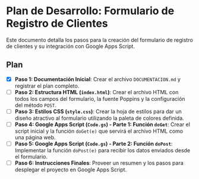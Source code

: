 # Plan de Desarrollo: Formulario de Registro de Clientes

Este documento detalla los pasos para la creación del formulario de registro de clientes y su integración con Google Apps Script.

## Plan

*   [X] **Paso 1: Documentación Inicial**: Crear el archivo `DOCUMENTACION.md` y registrar el plan completo.
*   [ ] **Paso 2: Estructura HTML (`index.html`)**: Crear el archivo HTML con todos los campos del formulario, la fuente Poppins y la configuración del método `POST`.
*   [ ] **Paso 3: Estilos CSS (`style.css`)**: Crear la hoja de estilos para dar un diseño atractivo al formulario utilizando la paleta de colores definida.
*   [ ] **Paso 4: Google Apps Script (`Code.gs`) - Parte 1: Función `doGet`**: Crear el script inicial y la función `doGet(e)` que servirá el archivo HTML como una página web.
*   [ ] **Paso 5: Google Apps Script (`Code.gs`) - Parte 2: Función `doPost`**: Implementar la función `doPost(e)` para recibir los datos enviados desde el formulario.
*   [ ] **Paso 6: Instrucciones Finales**: Proveer un resumen y los pasos para desplegar el proyecto en Google Apps Script.
